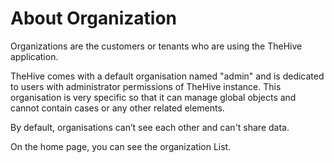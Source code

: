 # About Organization

Organizations are the customers or tenants who are using the TheHive application.

TheHive comes with a default organisation named "admin" and is dedicated to users with administrator permissions of TheHive instance. This organisation is very specific so that it can manage global objects and cannot contain cases or any other related elements.

By default, organisations can’t see each other and can't share data. 

On the home page, you can see the organization List.
